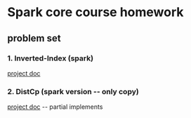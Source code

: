 # Spark core course homework

## problem set

### 1. Inverted-Index (spark)

[project doc](RDD-inverted-index/README.md)

### 2. DistCp (spark version -- only copy)
[project doc](discp-spark/README.md) -- partial implements
